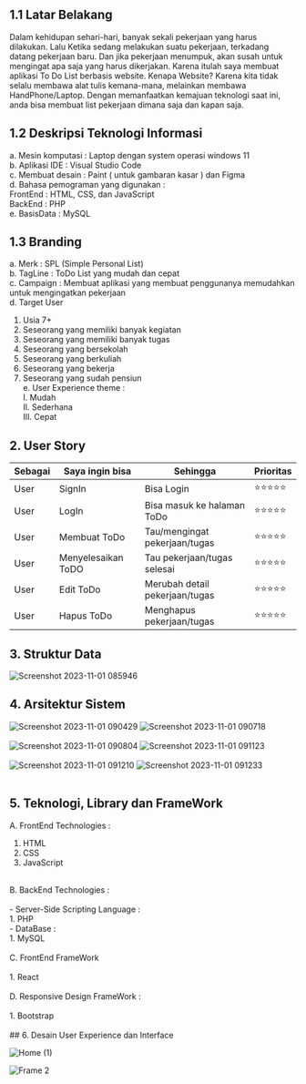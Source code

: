 ## 1.1 Latar Belakang
Dalam kehidupan sehari-hari, banyak sekali pekerjaan yang harus dilakukan. Lalu Ketika sedang melakukan suatu pekerjaan, terkadang datang pekerjaan baru. Dan jika pekerjaan menumpuk, akan susah untuk mengingat apa saja yang harus dikerjakan.
Karena itulah saya membuat aplikasi To Do List berbasis website. Kenapa Website? Karena kita tidak selalu membawa alat tulis kemana-mana, melainkan membawa HandPhone/Laptop. Dengan memanfaatkan kemajuan teknologi saat ini, anda bisa membuat list pekerjaan dimana saja dan kapan saja.
## 1.2 Deskripsi Teknologi Informasi
a.	Mesin komputasi : Laptop dengan system operasi windows 11<br>
b.	Aplikasi IDE : Visual Studio Code<br>
c.	Membuat desain : Paint ( untuk gambaran kasar ) dan Figma<br>
d.	Bahasa pemograman yang digunakan : <br>
FrontEnd : HTML, CSS, dan JavaScript <br>
BackEnd : PHP<br>
e.	BasisData : MySQL<br>
## 1.3 Branding
a.	Merk : SPL (Simple Personal List)<br>
b.	TagLine : ToDo List yang mudah dan cepat<br>
c.	Campaign : Membuat aplikasi yang membuat penggunanya memudahkan untuk mengingatkan pekerjaan<br>
d.	Target User<br>
1.	Usia 7+<br>
2.	Seseorang yang memiliki banyak kegiatan<br>
3.	Seseorang yang memiliki banyak tugas<br>
4.	Seseorang yang bersekolah<br>
5.	Seseorang yang berkuliah<br>
6.	Seseorang yang bekerja<br>
7.	Seseorang yang sudah pensiun<br>
e.	User Experience theme :<br>
I.	Mudah<br>
II.	Sederhana<br>
III.	Cepat<br>
## 2. User Story
Sebagai | Saya ingin bisa | Sehingga | Prioritas
---|---|---|---|
User | SignIn | Bisa Login | ⭐⭐⭐⭐⭐
User | LogIn | Bisa masuk ke halaman ToDo | ⭐⭐⭐⭐⭐
User | Membuat ToDo | Tau/mengingat pekerjaan/tugas | ⭐⭐⭐⭐⭐
User | Menyelesaikan ToDO | Tau pekerjaan/tugas selesai | ⭐⭐⭐⭐⭐
User | Edit ToDo | Merubah detail pekerjaan/tugas | ⭐⭐⭐⭐⭐
User | Hapus ToDo | Menghapus pekerjaan/tugas | ⭐⭐⭐⭐⭐
## 3. Struktur Data
![Screenshot 2023-11-01 085946](https://github.com/OniGiri787/FAF.github.io/assets/124949510/fc549548-9420-4aee-9ae3-32a1ffb6bc45)
## 4. Arsitektur Sistem
![Screenshot 2023-11-01 090429](https://github.com/OniGiri787/FAF.github.io/assets/124949510/b5e1860f-2f14-499c-a2a7-268f61a5a44f)
![Screenshot 2023-11-01 090718](https://github.com/OniGiri787/FAF.github.io/assets/124949510/f177d664-628e-443e-88d6-c91498e07264)<br>
<br>
![Screenshot 2023-11-01 090804](https://github.com/OniGiri787/FAF.github.io/assets/124949510/3be2f374-c0c0-4118-9dcc-a009cf11c307)
![Screenshot 2023-11-01 091123](https://github.com/OniGiri787/FAF.github.io/assets/124949510/0b5e81cf-d56e-4b8d-ab12-b8cff59eb075)<br>
<br>
![Screenshot 2023-11-01 091210](https://github.com/OniGiri787/FAF.github.io/assets/124949510/785e99e1-0c51-4732-a193-d77fa8d0f086)
![Screenshot 2023-11-01 091233](https://github.com/OniGiri787/FAF.github.io/assets/124949510/9e468691-b823-4318-ac18-9116dde36e65)<br>
<br>
## 5. Teknologi, Library dan FrameWork
A. FrontEnd Technologies :
1. HTML
2. CSS
3. JavaScript <br>
<br>
B. BackEnd Technologies : <br>
<br>
  - Server-Side Scripting Language : <br>
  1. PHP <br>
  - DataBase : <br>
  1. MySQL <br> 
  <br>
C. FrontEnd FrameWork <br>
<br>
1. React <br>
<br>
D. Responsive Design FrameWork : <br>
<br>
1. Bootstrap <br>
<br>
## 6. Desain User Experience dan Interface

![Home (1)](https://github.com/OniGiri787/FAF.github.io/assets/124949510/66f294ee-5cf3-49a4-8986-8ce3fbc71088)

![Frame 2](https://github.com/OniGiri787/FAF.github.io/assets/124949510/0f252971-b21f-466c-9c1d-1194a5dae4fd)
